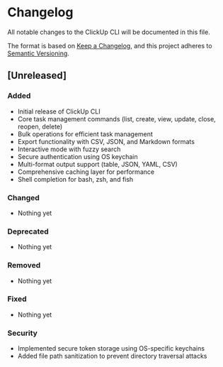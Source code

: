 # Changelog

All notable changes to the ClickUp CLI will be documented in this file.

The format is based on [Keep a Changelog](https://keepachangelog.com/en/1.0.0/),
and this project adheres to [Semantic Versioning](https://semver.org/spec/v2.0.0.html).

## [Unreleased]

### Added
- Initial release of ClickUp CLI
- Core task management commands (list, create, view, update, close, reopen, delete)
- Bulk operations for efficient task management
- Export functionality with CSV, JSON, and Markdown formats
- Interactive mode with fuzzy search
- Secure authentication using OS keychain
- Multi-format output support (table, JSON, YAML, CSV)
- Comprehensive caching layer for performance
- Shell completion for bash, zsh, and fish

### Changed
- Nothing yet

### Deprecated
- Nothing yet

### Removed
- Nothing yet

### Fixed
- Nothing yet

### Security
- Implemented secure token storage using OS-specific keychains
- Added file path sanitization to prevent directory traversal attacks
